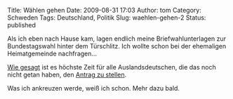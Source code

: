 Title: Wählen gehen
Date: 2009-08-31 17:03
Author: tom
Category: Schweden
Tags: Deutschland, Politik
Slug: waehlen-gehen-2
Status: published

Als ich eben nach Hause kam, lagen endlich meine Briefwahlunterlagen zur
Bundestagswahl hinter dem Türschlitz. Ich wollte schon bei der
ehemaligen Heimatgemeinde nachfragen…

[Wie gesagt](http://www.fiket.de/2009/07/06/bald-bundestagswahl/) ist es
höchste Zeit für alle Auslandsdeutschen, die das noch nicht getan haben,
den [Antrag zu
stellen](http://www.bundeswahlleiter.de/de/bundestagswahlen/BTW_BUND_09/auslandsdeutsche/).

Was ich ankreuzen werde, weiß ich schon. Mehr dazu bald.

